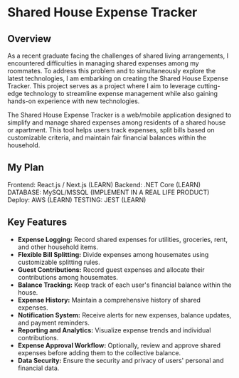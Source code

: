 # Shared House Expense Tracker

## Overview

As a recent graduate facing the challenges of shared living arrangements, I encountered difficulties in managing shared expenses among my roommates. To address this problem and to simultaneously explore the latest technologies, I am embarking on creating the Shared House Expense Tracker. This project serves as a project where I aim to leverage cutting-edge technology to streamline expense management while also gaining hands-on experience with new technologies.

The Shared House Expense Tracker is a web/mobile application designed to simplify and manage shared expenses among residents of a shared house or apartment. This tool helps users track expenses, split bills based on customizable criteria, and maintain fair financial balances within the household.

## My Plan

Frontend: React.js / Next.js (LEARN)
Backend: .NET Core (LEARN)
DATABASE: MySQL/MSSQL (IMPLEMENT IN A REAL LIFE PRODUCT)
Deploy: AWS (LEARN)
TESTING: JEST (LEARN)


## Key Features

- **Expense Logging:** Record shared expenses for utilities, groceries, rent, and other household items.
- **Flexible Bill Splitting:** Divide expenses among housemates using customizable splitting rules.
- **Guest Contributions:** Record guest expenses and allocate their contributions among housemates.
- **Balance Tracking:** Keep track of each user's financial balance within the house.
- **Expense History:** Maintain a comprehensive history of shared expenses.
- **Notification System:** Receive alerts for new expenses, balance updates, and payment reminders.
- **Reporting and Analytics:** Visualize expense trends and individual contributions.
- **Expense Approval Workflow:** Optionally, review and approve shared expenses before adding them to the collective balance.
- **Data Security:** Ensure the security and privacy of users' personal and financial data.
